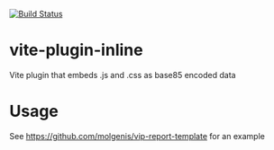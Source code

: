 [![Build Status](https://app.travis-ci.com/molgenis/vite-plugin-inline.svg?branch=master)](https://app.travis-ci.com/molgenis/vite-plugin-inline)

# vite-plugin-inline
Vite plugin that embeds .js and .css as base85 encoded data

# Usage
See https://github.com/molgenis/vip-report-template for an example
